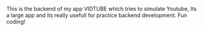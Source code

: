 This is the backend of my app VIDTUBE which tries to simulate Youtube, Its a large app and its really usefull for practice backend development. Fun coding!
